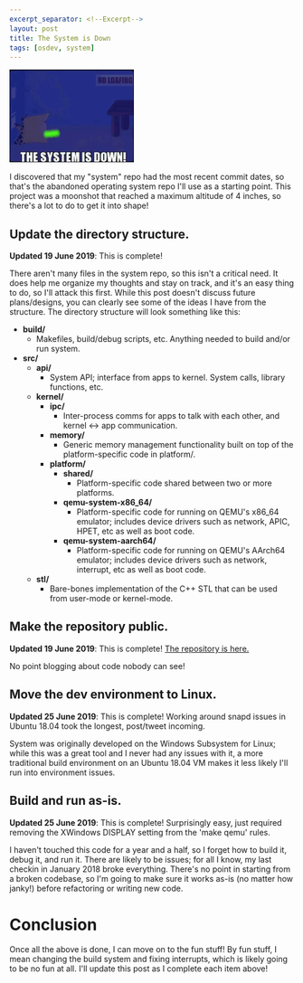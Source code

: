 ```yaml
---
excerpt_separator: <!--Excerpt-->
layout: post
title: The System is Down
tags: [osdev, system]
---
```


![The Cheat...is grounded!](/assets/img/the_system_is_down.gif)

I discovered that my "system" repo had the most recent commit dates, so that's the abandoned operating system repo I'll use as a starting point. This project was a moonshot that reached a maximum altitude of 4 inches, so there's a lot to do to get it into shape! 

<!--Excerpt-->

## Update the directory structure.

**Updated 19 June 2019**: This is complete!

There aren't many files in the system repo, so this isn't a critical need. It does help me organize my thoughts and stay on track, and it's an easy thing to do, so I'll attack this first. While this post doesn't discuss future plans/designs, you can clearly see some of the ideas I have from the structure. The directory structure will look something like this:

* **build/**
    * Makefiles, build/debug scripts, etc. Anything needed to build and/or run system.
* **src/**
    * **api/**
        * System API; interface from apps to kernel. System calls, library functions, etc.
    * **kernel/**
        * **ipc/**
            * Inter-process comms for apps to talk with each other, and kernel <-> app communication.
        * **memory/**
            * Generic memory management functionality built on top of the platform-specific code in platform/.
        * **platform/**
            * **shared/**
                * Platform-specific code shared between two or more platforms.
            * **qemu-system-x86_64/**
                * Platform-specific code for running on QEMU's x86_64 emulator; includes device drivers such as network, APIC, HPET, etc as well as boot code.
            * **qemu-system-aarch64/**
                * Platform-specific code for running on QEMU's AArch64 emulator; includes device drivers such as network, interrupt, etc as well as boot code.
    * **stl/**
        * Bare-bones implementation of the C++ STL that can be used from user-mode or kernel-mode.

## Make the repository public.

**Updated 19 June 2019**: This is complete! [The repository is here.](https://github.com/dbargatz/system)

No point blogging about code nobody can see!

## Move the dev environment to Linux.

**Updated 25 June 2019**: This is complete! Working around snapd issues in Ubuntu 18.04 took the longest, post/tweet incoming.

System was originally developed on the Windows Subsystem for Linux; while this was a great tool and I never had any issues with it, a more traditional build environment on an Ubuntu 18.04 VM makes it less likely I'll run into environment issues.

## Build and run as-is.

**Updated 25 June 2019**: This is complete! Surprisingly easy, just required removing the XWindows DISPLAY setting from the 'make qemu' rules.

I haven't touched this code for a year and a half, so I forget how to build it, debug it, and run it. There are likely to be issues; for all I know, my last checkin in January 2018 broke everything. There's no point in starting from a broken codebase, so I'm going to make sure it works as-is (no matter how janky!) before refactoring or writing new code.

# Conclusion

Once all the above is done, I can move on to the fun stuff! By fun stuff, I mean changing the build system and fixing interrupts, which is likely going to be no fun at all. I'll update this post as I complete each item above!
